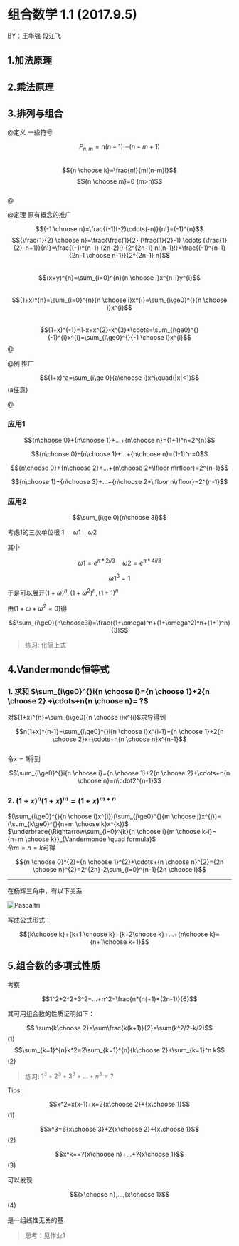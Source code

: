 # 组合数学 1.1 (2017.9.5)

BY：王华强 段江飞

## 1.加法原理
## 2.乘法原理
## 3.排列与组合


@定义 一些符号  

$$P_{n,m}=n(n-1)\cdots(n-m+1)$$  
$${n \choose k}=\frac{n!}{m!(n-m)!}$$
$${n \choose m}=0 (m>n)$$  
@


@定理
原有概念的推广

$${-1 \choose n}=\frac{(-1)(-2)\cdots(-n)}{n!}=(-1)^{n}$$ 
$${\frac{1}{2} \choose n}=\frac{\frac{1}{2} (\frac{1}{2}-1) \cdots (\frac{1}{2}-n+1)}{n!}=\frac{(-1)^{n-1} (2n-2)!} {2^{2n-1} n!(n-1)!}=\frac{(-1)^{n-1} {2n-1 \choose n-1}}{2^{2n-1} n}$$  
$$(x+y)^{n}=\sum_{i=0}^{n}{n \choose i}x^{n-i}y^{i}$$  
$$(1+x)^{n}=\sum_{i=0}^{n}{n \choose i}x^{i}=\sum_{i\ge0}^{}{n \choose i}x^{i}$$  
$$(1+x)^{-1}=1-x+x^{2}-x^{3}+\cdots=\sum_{i\ge0}^{}(-1)^{i}x^{i}=\sum_{i\ge0}^{}{-1 \choose i}x^{i}$$ 
@

@例
推广

$$(1+x)^a=\sum_{i\ge 0}{a\choose i}x^i\quad(|x|<1)$$(a任意)

@

### 应用1

$${n\choose 0}+{n\choose 1}+...+{n\choose n}=(1+1)^n=2^{n}$$

$${n\choose 0}-{n\choose 1}+...+{n\choose n}=(1-1)^n=0$$

$${n\choose 0}+{n\choose 2}+...+{n\choose 2*\lfloor n\rfloor}=2^{n-1}$$

$${n\choose 1}+{n\choose 3}+...+{n\choose 2*\lfloor n\rfloor}=2^{n-1}$$

### 应用2

$$\sum_(i\ge 0){n\choose 3i}$$

考虑1的三次单位根 1  $\quad\omega1 \quad \omega2$

其中

$$\omega1=e^{\pi*2i/3} \quad \omega2=e^{\pi*4i/3}$$

$$\omega1^3=1$$

于是可以展开$(1+\omega)^n,(1+\omega^2)^n,(1+1)^n$

由($1+\omega+\omega^2=0$)得

$$\sum_{i\ge0}{n\choose3i}=\frac{(1+\omega)^n+(1+\omega^2)^n+(1+1)^n}{3}$$

>练习: 化简上式

## 4.Vandermonde恒等式

### 1. 求和 $\sum_{i\ge0}^{}i{n \choose i}={n \choose 1}+2{n \choose 2} +\cdots+n{n \choose n}= ?$
对$(1+x)^{n}=\sum_{i\ge0}{n \choose i}x^{i}$求导得到

$$n(1+x)^{n-1}=\sum_{i\ge0}^{}i{n \choose i}x^{i-1}={n \choose 1}+2{n \choose 2}x+\cdots+n{n \choose n}x^{n-1}$$  
令$x=1$得到

$$\sum_{i\ge0}^{}i{n \choose i}={n \choose 1}+2{n \choose 2}+\cdots+n{n \choose n}=n\cdot2^{n-1}$$  

### 2.  $(1+x)^{n}(1+x)^{m}=(1+x)^{m+n}$
$(\sum_{i\ge0}^{}{n \choose i}x^{i})(\sum_{j\ge0}^{}{m \choose j}x^{j})=(\sum_{k\ge0}^{}{n+m \choose k}x^{k})$ 
$\underbrace{\Rightarrow\sum_{i=0}^{k}{n \choose i}{m \choose k-i}={n+m \choose k}}_{Vandermonde \quad formula}$  
令$m=n=k$可得

$${n \choose 0}^{2}+{n \choose 1}^{2}+\cdots+{n \choose n}^{2}={2n \choose n}^{2}=2^{2n}-2\sum_{i=0}^{n-1}{2n \choose i}$$

***

在杨辉三角中，有以下关系

![Pascaltri](inkedyhsj.gif) 
<!-- img not modifyed -->

写成公式形式：

$${k\choose k}+{k+1 \choose k}+{k+2\choose k}+...+{n\choose k}={n+1\choose k+1}$$

## 5.组合数的多项式性质

考察

$$1^2+2^2+3^2+...+n^2=\frac{n*(n(+1)*(2n-1)}{6}$$

其可用组合数的性质证明如下：

$$ \sum{k\choose 2}=\sum\frac{k(k+1)}{2}=\sum(k^2/2-k/2)$$(1)
$$\sum_{k=1}^{n}k^2=2\sum_{k=1}^{n}{k\choose 2}+\sum_{k=1}^n k$$(2)

>练习: $1^3+2^3+3^3+...+n^3=?$

Tips: 

$$x^2=x(x-1)+x=2{x\choose 2}+{x\choose 1}$$(1)

$$x^3=6{x\choose 3}+2{x\choose 2}+{x\choose 1}$$(2)

$$x^k==?{x\choose n}+...+?{x\choose 1}$$(3)

可以发现

$${x\choose n},...,{x\choose 1}$$(4)

是一组线性无关的基.

>思考：见作业1